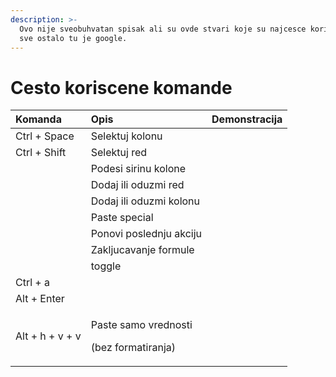 ```yaml
---
description: >-
  Ovo nije sveobuhvatan spisak ali su ovde stvari koje su najcesce koriscene. Za
  sve ostalo tu je google.
---
```


# Cesto koriscene komande



<table>
  <thead>
    <tr>
      <th style="text-align:left">Komanda</th>
      <th style="text-align:left">Opis</th>
      <th style="text-align:left">Demonstracija</th>
    </tr>
  </thead>
  <tbody>
    <tr>
      <td style="text-align:left">Ctrl + Space</td>
      <td style="text-align:left">Selektuj kolonu</td>
      <td style="text-align:left"></td>
    </tr>
    <tr>
      <td style="text-align:left">Ctrl + Shift</td>
      <td style="text-align:left">Selektuj red</td>
      <td style="text-align:left"></td>
    </tr>
    <tr>
      <td style="text-align:left"></td>
      <td style="text-align:left">Podesi sirinu kolone</td>
      <td style="text-align:left"></td>
    </tr>
    <tr>
      <td style="text-align:left"></td>
      <td style="text-align:left">Dodaj ili oduzmi red</td>
      <td style="text-align:left"></td>
    </tr>
    <tr>
      <td style="text-align:left"></td>
      <td style="text-align:left">Dodaj ili oduzmi kolonu</td>
      <td style="text-align:left"></td>
    </tr>
    <tr>
      <td style="text-align:left"></td>
      <td style="text-align:left">Paste special</td>
      <td style="text-align:left"></td>
    </tr>
    <tr>
      <td style="text-align:left"></td>
      <td style="text-align:left">Ponovi poslednju akciju</td>
      <td style="text-align:left"></td>
    </tr>
    <tr>
      <td style="text-align:left"></td>
      <td style="text-align:left">Zakljucavanje formule</td>
      <td style="text-align:left"></td>
    </tr>
    <tr>
      <td style="text-align:left"></td>
      <td style="text-align:left">toggle</td>
      <td style="text-align:left"></td>
    </tr>
    <tr>
      <td style="text-align:left">Ctrl + a</td>
      <td style="text-align:left"></td>
      <td style="text-align:left"></td>
    </tr>
    <tr>
      <td style="text-align:left">Alt + Enter</td>
      <td style="text-align:left"></td>
      <td style="text-align:left"></td>
    </tr>
    <tr>
      <td style="text-align:left">Alt + h + v + v</td>
      <td style="text-align:left">
        <p>Paste samo vrednosti</p>
        <p>(bez formatiranja)</p>
      </td>
      <td style="text-align:left"></td>
    </tr>
  </tbody>
</table>

